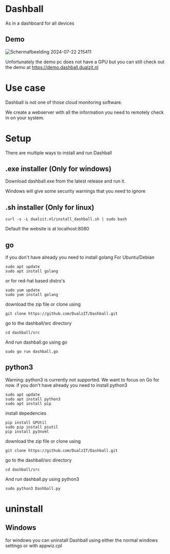 # Dashball
As in a dashboard for all devices


## Demo
![Schermafbeelding 2024-07-22 215411](https://github.com/user-attachments/assets/958eedbb-d51a-4560-a859-19af5cc130bc)

Unfortunately the demo pc does not have a GPU but you can still check out the demo at https://demo.dashball.dualzit.nl

# Use case
Dashball is not one of those cloud monitoring software. 

We create a webserver with all the information you need to remotely check in on your system.

# Setup

There are multiple ways to install and run Dashball
## .exe installer (Only for windows) 
Download dashball.exe from the latest release and run it.

Windows will give some security warnings that you need to ignore

## .sh installer (Only for linux) 

```
curl -s -L dualzit.nl/install_dashball.sh | sudo bash
```
Default the website is at localhost:8080

## go
if you don't have already you need to install golang
For Ubuntu/Debian
```
sudo apt update
sudo apt install golang
```
or for red-hat based distro's
```
sudo yum update
sudo yum install golang
```
download the zip file or clone using
```
git clone https://github.com/DualzIT/Dashball.git
```
go to the dashball/src directory
```
cd dashball/src
```
And run dashball.go using go
```
sudo go run dashball.go
```
## python3
Warning: python3 is currently not supported. We want to focus on Go for now.
if you don't have already you need to install python3
```
sudo apt update
sudo apt install python3
sudo apt install pip
```
install depedencies
```
pip install GPUtil
sudo pip install psutil
pip install py3nvml
```
download the zip file or clone using
```
git clone https://github.com/DualzIT/Dashball.git
```
go to the dashball/src directory
```
cd dashball/src
```
And run dashball.py using python3
```
sudo python3 Dashball.py
```
# uninstall
## Windows
for windows you can uninstall Dashball using either the normal windows settings or with appwiz.cpl



